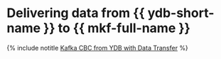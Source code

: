 # Delivering data from {{ ydb-short-name }} to {{ mkf-full-name }}

{% include notitle [Kafka CBC from YDB with Data Transfer](../../_tutorials/dataplatform/data-transfer-ydb-mkf.md) %}

